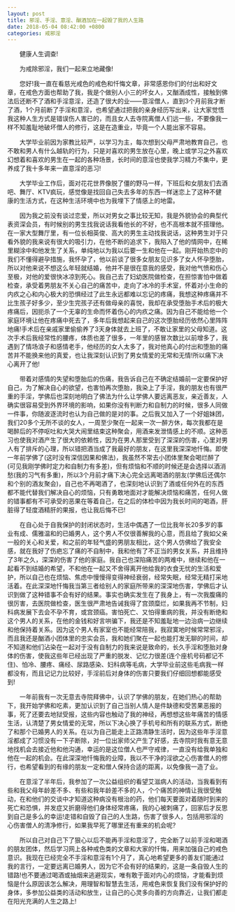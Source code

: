 ```yaml
---
layout: post
title: 邪淫、手淫、意淫、酗酒加在一起毁了我的人生路
date: 2018-05-04 08:42:00 +0800
categories: 戒邪淫
---
```


　　健康人生调查!
　　为戒除邪淫，我们一起来立地藏像!
　　您好!我一直在看慈光戒色的戒色和忏悔文章，非常感恩你们的付出和好文章，在戒色方面也帮助了我，我是个做别人小三的坏女人，又酗酒成性，接触到佛法后还断不了酒和手淫意淫，还造了很大的业——意淫僧人，直到3个月前我才断了酒，1个月前断了手淫和意淫，也希望通过把我的亲身经历写出来，让大家觉悟我这种人生方式是错误伤人害已的，而且女人去寺院离僧人们远一些，不要像我一样不知羞耻地破坏僧人的修行，这是在造重业，毕竟一个人能出家不容易。
　　大学毕业前因为家教比较严，以学习为主，每次想到父母严肃地教育自己，也不敢和男人有什么越轨的行为，只是对喜欢的男生放在心里，晚上或学习之外喜欢幻想着和喜欢的男生在一起的各种场景，长时间的意淫也使我学习精力不集中，更养成了我十多年来一直意淫的恶习!
　　大学毕业工作后，面对花花世界像脱了僵的野马一样，下班后和女朋友们去酒吧、舞厅、KTV疯玩，感觉像是找回自己失去多年的东西一样迷恋上了这种不健康的生活方式，在这种生活环境中也为我埋下了情感上的地雷。
　　因为我之前没有谈过恋爱，所以对男女之事比较无知，我是外貌协会的典型代表资深会员，有时候别的男生找我说话我看他长的不好，也不高根本就不搭理他。在一家大型舞厅里，有一位长相英俊、高大的男生主动找我说话，这种男生对于只看外貌的我来说有很大的吸引力，在他不断的追求下，我陷入了他的情网中，在稀里糊涂中和他发生了关系，单纯地以为我以后要一生和他在一起。刚开始热恋中的我们不懂得避孕措施，我怀孕了，他以前谈了很多女朋友见识多了女人怀孕堕胎，所以对他来说不想这么年轻就结婚，他并不是很在意我的感受，我对他气愤和伤心至极，对他的爱很快冰凉到死心。我自己去了妇幼医院做检查，在担惊害怕中做着检查，承受着男朋友不关心自己的痛苦中，走向了冰冷的手术室，怀着对小生命的内疚之心和内心极大的恐惧经过了此生永远都难以忘记的疼痛，我想这种疼痛并不比生孩子好多少，至少生完孩子还有做母亲的喜悦，我却在承受堕胎手术后的极大疼痛后，因扼杀了一个无辜的生命而怀着伤心的内疚之痛。因为自己不能给他一个家庭环境让他在疼痛中死去了，多年后我想起来自己的这次堕胎经历依然心里阵阵地痛!手术后在亲戚家里偷偷养了3天身体就去上班了，不敢让家里的父母知道。这次手术后我经常性的腰疼，体质也差了很多，一年里的感冒次数比以前增多了，我遇到了情场浪子和感情老手，他经历的女人太多了，我对他真心的付出和堕胎的痛苦并不能换来他的真爱，也让我深刻认识到了男女情爱的无常和无情!所以痛下决心离开了他!
　　带着对感情的失望和堕胎后的伤痛，我告诉自己在不确定结婚前一定要保护好自己，为了解决自心的欲望，也害怕再次堕胎，我染上了手淫，我的朋友也有很严重的手淫，学佛后也深刻地明白了佛法为什么让学佛人要远离恶友，亲近善友，人确实很容易受到外界环境的影响，如果你没有判断力和自制力的时候，很多人同做一件事，你随波逐流时也认为自己做的是对的事。之后我又加入了一个好姐妹团，我们20多个无所不谈的女人，一周至少聚在一起来一次一醉方休，每次我都在是喝醉后的不停呕吐和大哭大闹里结束这种聚会，用酒来发泄情感上的不顺。这种恶习也使我对酒产生了很大的依赖性，因为在男人那里受到了深深的伤害，心里对男人有了排斥的心理，所以错把酒当成了我最好的朋友，在这里我深深地忏悔。即使一年前学佛了(这时没有深信因果和佛法)，我虽然不常去小团体里聚会喝烂醉了(可见我刚学佛时定力和自制力有多差)，但有烦恼和不顺的时候还是会选择以酒消愁(我的习气有多重)，所以3个月前才痛下决心完全远离喝酒的朋友(学佛后还偶尔和个别的酒友聚会)，自己也不再喝酒了，也深刻地认识到了酒或任何外在的东西都不能代替我们解决自心的烦恼，只有勇敢地面对才能解决烦恼和痛苦，任何人做的错事都有不可承受的恶果在等着自己，在之后的体检中因为我长时间的喝酒，肝脏得了轻度酒精肝的果报，也让我后悔不已!
　　在自心处于自我保护的封闭状态时，生活中偶遇了一位比我年长20多岁的事业有成、儒雅温和的已婚男人，这个男人不仅很善解我的心意，而且给了我如父亲一般的关心和关爱，和之前的年轻气盛的男朋友相比，这个男人仿佛给了我安全感，就在我好了伤疤忘了痛的不自制中，我和他有了不正当的男女关系，并且维持了3年之久，深深的伤害了他的家庭。我自己也深陷痛苦的两难中，继续和他在一起看不到结婚的希望，不和他在一起又不舍得离开他给我的衣食无忧的生活和爱护，所以自己也在烦恼、焦虑中慢慢得变得神经衰弱，经常失眠，经常无精打采地活着。在此深深地忏悔我当第三者给别人的家庭所带来的深深地伤害，学佛后才认识到做了这种错事不会有好的结果。事实也确实发生在了我身上，有一次我腹痛的很厉害，去医院做检查，医生很严肃地告诫我得了宫颈糜烂，如果我再不节制，妇科病发展下去会不孕不育，或宫颈癌。害怕死亡、又怕得重病的我，并没有断绝和这个男人的关系，在他的金钱和好言哄骗下，我还是不知羞耻地一边治病一边继续和他保持着关系。因为这个男人有家室也不能经常陪我，我寂寞地时候常常邪淫，而且我还是酗酒小团体里的忠实会员，我和她们聚在一起也能打发无聊的时间，却不知道和他们沾染在一起对于没有自制力的我来说是致命的，长久手淫和堕胎对身体的伤害，使我这些年已经出现了严重的脱发、记忆力很差(连个座机号码都记不住)、怕冷、腰疼、痛经、尿路感染、妇科病等毛病，大学毕业前这些毛病我一样都没有，而且记记力比较好，手淫前后对身体的伤害只要我们仔细回想都能感受到!
　　一年前我有一次无意去寺院拜佛中，认识了学佛的朋友，在她们热心的帮助下，我开始学佛和吃素，更加认识到了自己当别人情人是件缺德和受苦果恶报的事，死了还要去地狱受报，这些内容也触动了我的神经，再想想这些年痛苦的情感生活，认清楚了男女情爱的无常，所以下决心换了手机号和所有的联系方式，断绝了和那个已婚男人的关系。在以为自己能走上正路清静生活时，因为这些年手淫意淫都成了习惯没有一下子断除，对一位出家师父产生了好感，去寺院时我有意无意地找机会去接近他和他沟通，幸运的是这位僧人也严守戒律，一直没有给我单独和他在一起的机会。在此深深地忏悔我的业障，我以不干净的淫欲之心伤害僧人的修行，也希望看到的有缘的朋友一定和僧人保持合适的距离，以免像我一造了业。
　　在意淫了半年后，我参加了一次公益组织的看望艾滋病人的活动，当我看到有些和我父母年龄差不多、有些和我年龄差不多的人，个个痛苦的神情让我很受触动，在和他们的交谈中才知道这种病没有根治的药，他们每天要面对着随时到来的死亡和恐惧，并发症又折磨得他们身体经常疼痛，我的心被刺痛了，回家后才反思到自己是多么的幸运!走错和自毁了自己的人生路，伤害了很多人，包括用邪淫的心伤害僧人的清净修行，如果我早死了哪里还有重来的机会呢?
　　所以自己对自己下了狠心以后不能再手淫和意淫了，完全断了以前手淫和喝酒的朋友团体，然后学习网上各种戒色类的文章和大家的忏悔，用来加强自己的戒色意识。我现在已经完全不手淫和意淫有1个月了，真心地希望更多的善友们能通过我的言行，一定要远离已婚男人，因为它不会有好的结果的，这是一条自毁人生的错路!也不要通过喝酒或抽烟来逃避现实，唯有敢于面对内心的烦恼，才能看到烦恼是什么原因该怎么解决，用理智和智慧去生活，用戒色来恢复我们没有保护好的身体，多参加公益类的活动和放生，让自己的心灵多向善的方向靠近，让我们都走在阳光充满的人生之路上!